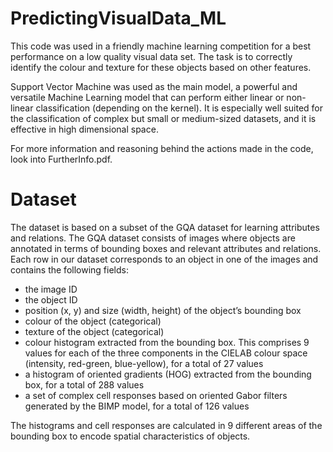 # PredictingVisualData_ML
This code was used in a friendly machine learning competition for a best performance on a low quality visual data set.
The task is to correctly identify the colour and texture for these objects based on other features.

Support Vector Machine was used as the main model, a powerful and versatile Machine Learning model that can perform either linear or non-linear classification (depending on the kernel). It is especially well suited for the classification of complex but small or medium-sized datasets, and it is effective in high dimensional space.

For more information and reasoning behind the actions made in the code, look into FurtherInfo.pdf.

# Dataset
The dataset is based on a subset of the GQA dataset for learning attributes and relations. The GQA dataset consists of images where objects are annotated in terms of bounding boxes and relevant attributes and relations. Each row in our dataset corresponds to an object in one of the images and contains the following fields:
- the image ID
- the object ID
- position (x, y) and size (width, height) of the object’s bounding box
- colour of the object (categorical)
- texture of the object (categorical)
- colour histogram extracted from the bounding box. This comprises 9 values for each of the three components in the CIELAB colour space (intensity, red-green, blue-yellow), for a total of 27 values
- a histogram of oriented gradients (HOG) extracted from the bounding box, for a total of 288 values
- a set of complex cell responses based on oriented Gabor filters generated by the BIMP model, for a total of 126 values

The histograms and cell responses are calculated in 9 different areas of the bounding box to encode spatial characteristics of objects.
